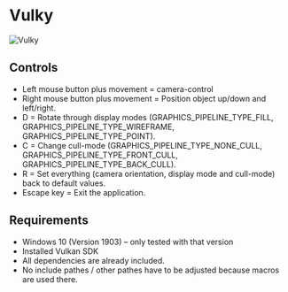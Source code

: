 # Vulky
![Vulky](https://user-images.githubusercontent.com/18394014/68080611-78ff5d00-fdff-11e9-9077-632b2aceb000.png)
## Controls
- Left mouse button plus movement = camera-control
- Right mouse button plus movement = Position object up/down and left/right.
- D = Rotate through display modes (GRAPHICS_PIPELINE_TYPE_FILL, GRAPHICS_PIPELINE_TYPE_WIREFRAME, GRAPHICS_PIPELINE_TYPE_POINT).
- C = Change cull-mode (GRAPHICS_PIPELINE_TYPE_NONE_CULL, GRAPHICS_PIPELINE_TYPE_FRONT_CULL, GRAPHICS_PIPELINE_TYPE_BACK_CULL).
- R = Set everything (camera orientation, display mode and cull-mode) back to default values.
- Escape key = Exit the application.
## Requirements
- Windows 10 (Version 1903) – only tested with that version
- Installed Vulkan SDK
- All dependencies are already included.
- No include pathes / other pathes have to be adjusted because macros are used there.
